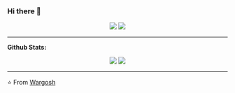 ### Hi there 👋

<!--
**Wargosh/Wargosh** is a ✨ _special_ ✨ repository because its `README.md` (this file) appears on your GitHub profile.

Here are some ideas to get you started:

- 🔭 I’m currently working on ...
- 🌱 I’m currently learning ...
- 👯 I’m looking to collaborate on ...
- 🤔 I’m looking for help with ...
- 💬 Ask me about ...
- 📫 How to reach me: ...
- 😄 Pronouns: ...
- ⚡ Fun fact: ...
-->
<p align="center">
    <a href="https://twitter.com/Wargosh3"><img src="https://img.shields.io/badge/twitter-%231FA1F1?style=flat&logo=twitter&logoColor=white"/></a>
    <a href="https://www.linkedin.com/in/erick-jara-2a21a7157/"><img src="https://img.shields.io/badge/linkedin-%230177B5?style=flat&logo=linkedin&logoColor=white"/></a>
    <!--<a href="https://www.youtube.com/channel/UC-ULxMm3-0_5lHCTGdfM5gA/featured"><img src="https://img.shields.io/badge/youtube-%23FF0000?style=flat&logo=youtube&logoColor=white"/></a>-->
</p>

---

**Github Stats:**

<p align="center">
  <img src="https://github-readme-stats.vercel.app/api?username=Wargosh&hide=stars&show_icons=true&theme=monokai&line_height=32">
  <img src="https://github-readme-stats.vercel.app/api/top-langs/?username=Wargosh&count_private=true&theme=monokai">
</p>

---

⭐ From [Wargosh](https://github.com/Wargosh)
